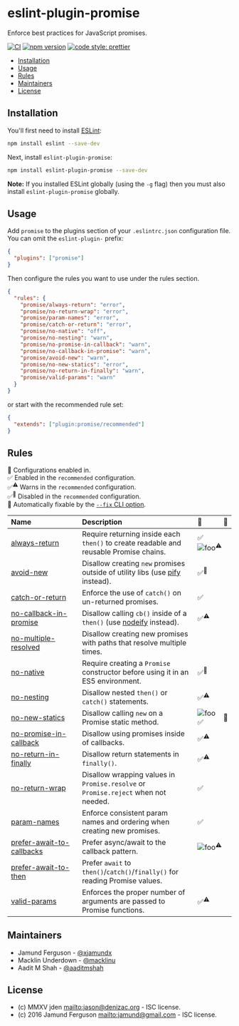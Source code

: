 # eslint-plugin-promise

Enforce best practices for JavaScript promises.

[![CI](https://github.com/eslint-community/eslint-plugin-promise/actions/workflows/CI.yml/badge.svg)](https://github.com/eslint-community/eslint-plugin-promise/actions/workflows/CI.yml)
[![npm version](https://badge.fury.io/js/eslint-plugin-promise.svg)](https://www.npmjs.com/package/eslint-plugin-promise)
[![code style: prettier](https://img.shields.io/badge/code_style-prettier-ff69b4.svg)](https://github.com/prettier/prettier)

<!-- START doctoc generated TOC please keep comment here to allow auto update -->
<!-- DON'T EDIT THIS SECTION, INSTEAD RE-RUN doctoc TO UPDATE -->

- [Installation](#installation)
- [Usage](#usage)
- [Rules](#rules)
- [Maintainers](#maintainers)
- [License](#license)

<!-- END doctoc generated TOC please keep comment here to allow auto update -->

## Installation

You'll first need to install [ESLint](http://eslint.org):

```sh
npm install eslint --save-dev
```

Next, install `eslint-plugin-promise`:

```sh
npm install eslint-plugin-promise --save-dev
```

**Note:** If you installed ESLint globally (using the `-g` flag) then you must
also install `eslint-plugin-promise` globally.

## Usage

Add `promise` to the plugins section of your `.eslintrc.json` configuration
file. You can omit the `eslint-plugin-` prefix:

```json
{
  "plugins": ["promise"]
}
```

Then configure the rules you want to use under the rules section.

```json
{
  "rules": {
    "promise/always-return": "error",
    "promise/no-return-wrap": "error",
    "promise/param-names": "error",
    "promise/catch-or-return": "error",
    "promise/no-native": "off",
    "promise/no-nesting": "warn",
    "promise/no-promise-in-callback": "warn",
    "promise/no-callback-in-promise": "warn",
    "promise/avoid-new": "warn",
    "promise/no-new-statics": "error",
    "promise/no-return-in-finally": "warn",
    "promise/valid-params": "warn"
  }
}
```

or start with the recommended rule set:

```json
{
  "extends": ["plugin:promise/recommended"]
}
```

## Rules

<!-- begin auto-generated rules list -->

💼 Configurations enabled in.\
✅ Enabled in the `recommended` configuration.\
✅<sup>⚠️</sup> Warns in the `recommended` configuration.\
✅<sup>🚫</sup> Disabled in the `recommended` configuration.\
🔧 Automatically fixable by the [`--fix` CLI option](https://eslint.org/docs/user-guide/command-line-interface#--fix).

| Name                                                                 | Description                                                                            | 💼                                                              | 🔧 |
| :------------------------------------------------------------------- | :------------------------------------------------------------------------------------- | :-------------------------------------------------------------- | :- |
| [always-return](docs/rules/always-return.md)                         | Require returning inside each `then()` to create readable and reusable Promise chains. | ✅ <span style="white-space:nowrap">![foo][]<sup>⚠️</sup></span> |    |
| [avoid-new](docs/rules/avoid-new.md)                                 | Disallow creating `new` promises outside of utility libs (use [pify][] instead).       | <span style="white-space:nowrap">✅<sup>🚫</sup></span>          |    |
| [catch-or-return](docs/rules/catch-or-return.md)                     | Enforce the use of `catch()` on un-returned promises.                                  | ✅                                                               |    |
| [no-callback-in-promise](docs/rules/no-callback-in-promise.md)       | Disallow calling `cb()` inside of a `then()` (use [nodeify][] instead).                | <span style="white-space:nowrap">✅<sup>⚠️</sup></span>          |    |
| [no-multiple-resolved](docs/rules/no-multiple-resolved.md)           | Disallow creating new promises with paths that resolve multiple times.                 |                                                                 |    |
| [no-native](docs/rules/no-native.md)                                 | Require creating a `Promise` constructor before using it in an ES5 environment.        | <span style="white-space:nowrap">✅<sup>🚫</sup></span>          |    |
| [no-nesting](docs/rules/no-nesting.md)                               | Disallow nested `then()` or `catch()` statements.                                      | <span style="white-space:nowrap">✅<sup>⚠️</sup></span>          |    |
| [no-new-statics](docs/rules/no-new-statics.md)                       | Disallow calling `new` on a Promise static method.                                     | ![foo][] ✅                                                      | 🔧 |
| [no-promise-in-callback](docs/rules/no-promise-in-callback.md)       | Disallow using promises inside of callbacks.                                           | <span style="white-space:nowrap">✅<sup>⚠️</sup></span>          |    |
| [no-return-in-finally](docs/rules/no-return-in-finally.md)           | Disallow return statements in `finally()`.                                             | <span style="white-space:nowrap">✅<sup>⚠️</sup></span>          |    |
| [no-return-wrap](docs/rules/no-return-wrap.md)                       | Disallow wrapping values in `Promise.resolve` or `Promise.reject` when not needed.     | ✅                                                               |    |
| [param-names](docs/rules/param-names.md)                             | Enforce consistent param names and ordering when creating new promises.                | ✅                                                               |    |
| [prefer-await-to-callbacks](docs/rules/prefer-await-to-callbacks.md) | Prefer async/await to the callback pattern.                                            | <span style="white-space:nowrap">![foo][]<sup>⚠️</sup></span>   |    |
| [prefer-await-to-then](docs/rules/prefer-await-to-then.md)           | Prefer `await` to `then()`/`catch()`/`finally()` for reading Promise values.           |                                                                 |    |
| [valid-params](docs/rules/valid-params.md)                           | Enforces the proper number of arguments are passed to Promise functions.               | <span style="white-space:nowrap">✅<sup>⚠️</sup></span>          |    |

<!-- end auto-generated rules list -->

## Maintainers

- Jamund Ferguson - [@xjamundx][]
- Macklin Underdown - [@macklinu][]
- Aadit M Shah - [@aaditmshah][]

## License

- (c) MMXV jden <mailto:jason@denizac.org> - ISC license.
- (c) 2016 Jamund Ferguson <mailto:jamund@gmail.com> - ISC license.

[nodeify]: https://www.npmjs.com/package/nodeify
[pify]: https://www.npmjs.com/package/pify
[@aaditmshah]: https://github.com/aaditmshah
[@macklinu]: https://github.com/macklinu
[@xjamundx]: https://github.com/xjamundx

[foo]: https://img.shields.io/badge/-foo-blue.svg
